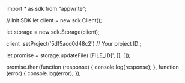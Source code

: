 import * as sdk from "appwrite";

// Init SDK
let client = new sdk.Client();

let storage = new sdk.Storage(client);

client
    .setProject('5df5acd0d48c2') // Your project ID
;

let promise = storage.updateFile('[FILE_ID]', [], []);

promise.then(function (response) {
    console.log(response);
}, function (error) {
    console.log(error);
});